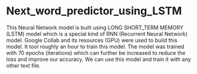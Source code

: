# Next_word_predictor_using_LSTM

This Neural Network model is built using LONG SHORT_TERM MEMORY (LSTM) model which is a special kind of RNN (Recurrent Neural Network) model. 
Google Collab and its resources (GPU) were used to build this model.
It tool roughly an hour to train this model. 
The model was trained with 70 epochs (iterations) which can further be increased to reduce the loss and improve our accuracy.
We can use this model and train it with any other text file. 
